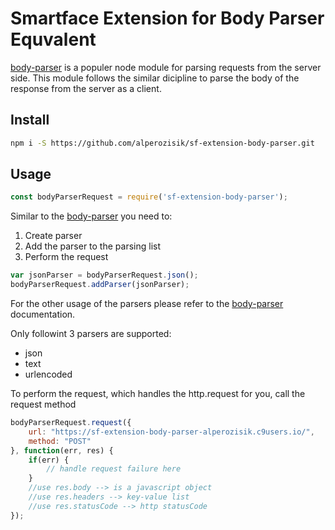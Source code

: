 # Smartface Extension for Body Parser Equvalent #

[body-parser](https://www.npmjs.com/package/body-parser) is a populer node module for parsing requests from the server side.
This module follows the similar dicipline to parse the body of the response from the server as a client.

## Install ##
```sh
npm i -S https://github.com/alperozisik/sf-extension-body-parser.git
```

## Usage ##
```javascript
const bodyParserRequest = require('sf-extension-body-parser');
```
Similar to the [body-parser](https://www.npmjs.com/package/body-parser) you need to:
1. Create parser
2. Add the parser to the parsing list
3. Perform the request

```javascript
var jsonParser = bodyParserRequest.json();
bodyParserRequest.addParser(jsonParser);
```
For the other usage of the parsers please refer to the [body-parser](https://www.npmjs.com/package/body-parser) documentation.

Only followint 3 parsers are supported:
- json
- text
- urlencoded


To perform the request, which handles the http.request for you, call the request method
```javascript
bodyParserRequest.request({
    url: "https://sf-extension-body-parser-alperozisik.c9users.io/",
    method: "POST"
}, function(err, res) {
    if(err) {
        // handle request failure here
    }
    //use res.body --> is a javascript object
    //use res.headers --> key-value list
    //use res.statusCode --> http statusCode
});
```






